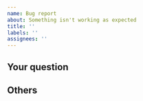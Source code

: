 ```yaml
---
name: Bug report
about: Something isn't working as expected
title: ''
labels: ''
assignees: ''
---
```


<!--
针对简体中文用户的提示：在提交问题时请不要删除以下的模板，按照步骤提供相关信息将有助于我们调查您的问题。请尝试使用英语描述您的问题，这可以让更多的人帮助到您。

也可以使用中文直接描述您的问题。
-->

## Your question <!-- 您的问题 -->

<!-- Please write your question -->
<!-- 请写出您的问题即可 -->


## Others <!-- 其它 -->

<!-- If you have other information. Please write here. -->
<!-- 如果您还有其他信息。请在这里写。 -->
